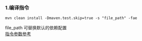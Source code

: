 ### 1.编译指令
```shell
mvn clean install -Dmaven.test.skip=true -s "file_path" -fae
```
file_path 可替换默认的依赖配置  
[指令参数参考](https://www.cnblogs.com/zz0412/p/3767146.html)
